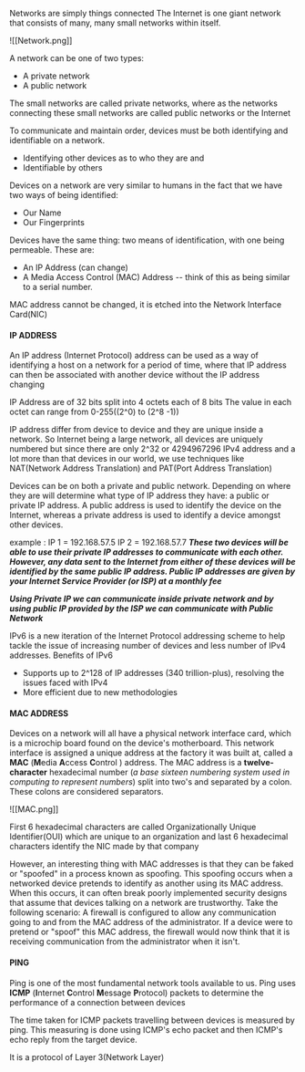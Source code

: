
Networks are simply things connected
The Internet is one giant network that consists of many, many small networks within itself.

![[Network.png]]

A network can be one of two types:  

- A private network   
- A public network


The small networks are called private networks, where as the networks connecting these small networks are called public networks or the Internet

To communicate and maintain order, devices must be both identifying and identifiable on a network.
- Identifying other devices as to who they are and
- Identifiable by others

Devices on a network are very similar to humans in the fact that we have two ways of being identified:

- Our Name
- Our Fingerprints

Devices have the same thing: two means of identification, with one being permeable. These are:

- An IP Address (can change)
- A Media Access Control (MAC) Address -- think of this as being similar to a serial number.

MAC address cannot be changed, it is etched into the Network Interface Card(NIC)

#### IP ADDRESS
An IP address (Internet Protocol) address can be used as a way of identifying a host on a network for a period of time, where that IP address can then be associated with another device without the IP address changing

IP Address are of 32 bits split into 4 octets each of 8 bits
The value in each octet can range from 0-255((2^0) to (2^8 -1))

IP address differ from device to device and they are unique inside a network.
So Internet being a large network, all devices are uniquely numbered but since there
are only 2^32 or 4294967296 IPv4 address and a lot more than that devices in our world, we use techniques like NAT(Network Address Translation) and PAT(Port Address Translation)

Devices can be on both a private and public network. Depending on where they are will determine what type of IP address they have: a public or private IP address.
A public address is used to identify the device on the Internet, whereas a private address is used to identify a device amongst other devices.

example : 
IP 1 = 192.168.57.5
IP 2 = 192.168.57.7
***These two devices will be able to use their private IP addresses to communicate with each other. However, any data sent to the Internet from either of these devices will be identified by the same public IP address. Public IP addresses are given by your Internet Service Provider (or ISP) at a monthly fee***

***Using Private IP we can communicate inside private network and by using public IP provided by the ISP we can communicate with Public Network***

IPv6 is a new iteration of the Internet Protocol addressing scheme to help tackle the issue of increasing number of devices and less number of IPv4 addresses. Benefits of IPv6

- Supports up to 2^128 of IP addresses (340 trillion-plus), resolving the issues faced with IPv4
- More efficient due to new methodologies

#### MAC ADDRESS

Devices on a network will all have a physical network interface card, which is a microchip board found on the device's motherboard. This network interface is assigned a unique address at the factory it was built at, called a **MAC** (**M**edia **A**ccess **C**ontrol ) address. The MAC address is a **twelve-character** hexadecimal number (_a base sixteen numbering system used in computing to represent numbers_) split into two's and separated by a colon. These colons are considered separators.


![[MAC.png]]


First 6 hexadecimal characters are called Organizationally Unique Identifier(OUI) which are unique to an organization and last 6 hexadecimal characters identify the NIC made by that company

However, an interesting thing with MAC addresses is that they can be faked or "spoofed" in a process known as spoofing. This spoofing occurs when a networked device pretends to identify as another using its MAC address. When this occurs, it can often break poorly implemented security designs that assume that devices talking on a network are trustworthy. Take the following scenario: A firewall is configured to allow any communication going to and from the MAC address of the administrator. If a device were to pretend or "spoof" this MAC address, the firewall would now think that it is receiving communication from the administrator when it isn't.


#### PING

Ping is one of the most fundamental network tools available to us. Ping uses **ICMP**               (**I**nternet **C**ontrol **M**essage **P**rotocol) packets to determine the performance of a connection 
between devices

The time taken for ICMP packets travelling between devices is measured by ping. This measuring is done using ICMP's echo packet and then ICMP's echo reply from the target device.

It is a protocol of Layer 3(Network Layer)


